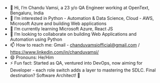 - 👋 Hi, I’m Chandu Vamsi, a 23 y/o QA Engineer working at OpenText, Bengaluru, India
- 👀 I’m interested in Python - Automation & Data Science, Cloud - AWS, Microsoft Azure and building Web applications
- 🌱 I’m currently learning Microsoft Azure, React JS
- 💞️ I’m looking to collaborate on building Web Applications and Automation using Python
- 📫 How to reach me: Gmail - chanduvamsiofficial@gmail.com / https://www.linkedin.com/in/chanduvamsi/
- 😄 Pronouns: He/Him
- ⚡ Fun fact: Started as QA, ventured into DevOps, now aiming for Developer - each role switch adds a layer to mastering the SDLC. Final destination? Software Architect! 🚀

<!---
chandu-vamsi/chandu-vamsi is a ✨ special ✨ repository because its `README.md` (this file) appears on your GitHub profile.
You can click the Preview link to take a look at your changes.
--->
